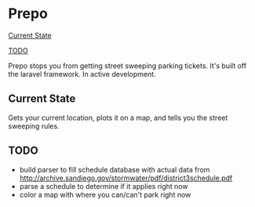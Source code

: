 # Prepo

[Current State](#current-state)

[TODO](#todo)

Prepo stops you from getting street sweeping parking tickets. It's built off the laravel framework. In active development.

## Current State
Gets your current location, plots it on a map, and tells you the street sweeping rules.

## TODO

- build parser to fill schedule database with actual data from http://archive.sandiego.gov/stormwater/pdf/district3schedule.pdf
- parse a schedule to determine if it applies right now
- color a map with where you can/can't park right now
